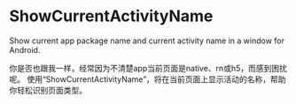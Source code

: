 # ShowCurrentActivityName
Show current app package name and current activity name in a window for Android.

你是否也跟我一样，经常因为不清楚app当前页面是native、rn或h5，而感到困扰呢。
使用“ShowCurrentActivityName”，将在当前页面上显示活动的名称，帮助你轻松识别页面类型。
